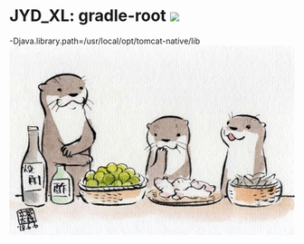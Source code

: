 # JYD_XL: gradle-root <a href='https://travis-ci.org/JYDxl/gradle-root/builds'><img src='https://travis-ci.org/JYDxl/gradle-root.svg?branch=develop'></a>
-Djava.library.path=/usr/local/opt/tomcat-native/lib  
![GitHub](kotlin.jpg "kotlin")
